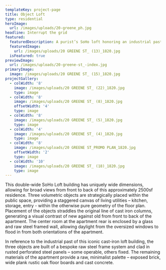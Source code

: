 ```yaml
---
templateKey: project-page
title: Object Loft
type: residential
heroImage:
  url: /images/uploads/20-greene_ph.jpg
headline: Interrupt the grid
featured:
  featuredDescription: A purist’s SoHo loft honoring an industrial past
  featuredImage:
    url: /images/uploads/20 GREENE ST_ (13)_1820.jpg
  isFeatured: true
previewImage:
  url: /images/uploads/20-greene-st_-index.jpg
primaryImage:
  image: /images/uploads/20 GREENE ST_ (15)_1820.jpg
projectGallery:
  - colWidth: '8'
    image: /images/uploads/20 GREENE ST_ (22)_1820.jpg
    type: image
  - colWidth: '8'
    image: /images/uploads/20 GREENE ST_ (8)_1820.jpg
    offsetWidth: '4'
    type: image
  - colWidth: '8'
    image: /images/uploads/20 GREENE ST_ (5)_1820.jpg
    type: image
  - colWidth: '4'
    image: /images/uploads/20 GREENE ST_ (4)_1820.jpg
    type: image
  - colWidth: '8'
    image: /images/uploads/20 GREENE ST_PROMO PLAN_1820.jpg
    offsetWidth: '2'
    type: image
  - colWidth: '10'
    image: /images/uploads/20 GREENE ST_ (18)_1820.jpg
    type: image
---
```

This double-wide SoHo Loft building has uniquely wide
 dimensions, allowing for broad views from front to back of
 this approximately 2500sf residence. Three volumetric objects
 are strategically placed within the public space, providing
 a staggered canvas of living utilities – kitchen, storage,
 entry - within the otherwise pure geometry of the floor plan.
 Placement of the objects straddles the original line of cast
 iron columns, generating a visual contrast of new against old
 from front to back of the apartment. The center room at the
 apartment rear is enclosed by a glass and raw steel framed
 wall, allowing daylight from the oversized windows to flood in
 from both orientations of the apartment.
 

In reference to the industrial past of this iconic cast-iron loft
 building, the three objects are built of a bespoke raw steel
 frame system and clad in rusted perforated steel panels –
 some operable, others fixed. The remaining materials of the
 apartment provide a raw, minimalist palette – exposed brick,
 wide plank rustic oak floor boards and cast concrete.
